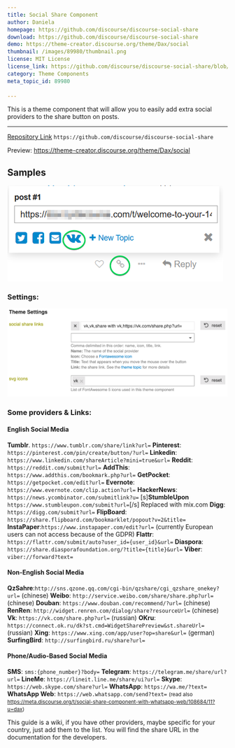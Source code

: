 ```yaml
---
title: Social Share Component
author: Daniela
homepage: https://github.com/discourse/discourse-social-share
download: https://github.com/discourse/discourse-social-share
demo: https://theme-creator.discourse.org/theme/Dax/social
thumbnail: /images/89980/thumbnail.png
license: MIT License
license_link: https://github.com/discourse/discourse-social-share/blob/master/LICENSE
category: Theme Components
meta_topic_id: 89980

---
```

This is a theme component that will allow you to easily add extra social providers to the share button on posts.

--------

[Repository Link](https://github.com/discourse/discourse-social-share)
`https://github.com/discourse/discourse-social-share`

Preview: https://theme-creator.discourse.org/theme/Dax/social
## Samples

![image: 494x219, 75%](/images/89980/q6mgcloD3zka81bT8bAAF1nQ7jJ.png)

### Settings:

![image: 690x276](/images/89980/88yRJsWzKNCoGsmqygt0rqqonyg.png) 

### Some providers & Links:

#### English Social Media
**Tumblr**. `https://www.tumblr.com/share/link?url=`
**Pinterest**: `https://pinterest.com/pin/create/button/?url=`
**Linkedin**: `https://www.linkedin.com/shareArticle?mini=true&url=`
**Reddit**: `https://reddit.com/submit?url=`
**AddThis**: `https://www.addthis.com/bookmark.php?url=`
**GetPocket**: `https://getpocket.com/edit?url=`
**Evernote**: `https://www.evernote.com/clip.action?url=`
**HackerNews**: `https://news.ycombinator.com/submitlink?u=`
[s]**StumbleUpon** `https://www.stumbleupon.com/submit?url=`[/s] Replaced with mix.com
**Digg**: `https://digg.com/submit?url=`
**FlipBoard**: `https://share.flipboard.com/bookmarklet/popout?v=2&title=`
**InstaPaper**:`https://www.instapaper.com/edit?url=` (currently European users can not access because of the GDPR)
**Flattr**: `https://flattr.com/submit/auto?user_id={user_id}&url=`
**Diaspora**: `https://share.diasporafoundation.org/?title={title}&url=`
**Viber**: `viber://forward?text=`

#### Non-English Social Media
**QzSahre**:`http://sns.qzone.qq.com/cgi-bin/qzshare/cgi_qzshare_onekey?url=` (chinese)
**Weibo**: `http://service.weibo.com/share/share.php?url=` (chinese)
**Douban**: `https://www.douban.com/recommend/?url=` (chinese)
**RenRen**: `http://widget.renren.com/dialog/share?resourceUrl=` (chinese)
**Vk**: `https://vk.com/share.php?url=` (russian)
**OKru**: `https://connect.ok.ru/dk?st.cmd=WidgetSharePreview&st.shareUrl=` (russian)
**Xing**: `https://www.xing.com/app/user?op=share&url=` (german)
**SurfingBird**: `http://surfingbird.ru/share?url=`

#### Phone/Audio-Based Social Media
**SMS**: `sms:{phone_number}?body=`
**Telegram**: `https://telegram.me/share/url?url=`
**LineMe**: `https://lineit.line.me/share/ui?url=`
**Skype**: `https://web.skype.com/share?url=`
**WhatsApp**: `https://wa.me/?text=`
**WhatsApp Web**: `https://web.whatsapp.com/send?text=` <small>(read also https://meta.discourse.org/t/social-share-component-with-whatsapp-web/108684/11?u=dax)</small>



This guide is a wiki, if you have other providers, maybe specific for your country, just add them to the list.
You will find the share URL in the documentation for the developers.